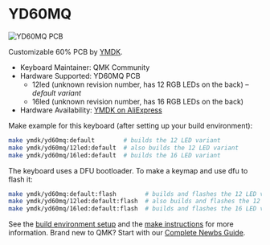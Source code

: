 # YD60MQ

![YD60MQ PCB](https://ae01.alicdn.com/kf/HTB1PVQ2X_HuK1RkSndVq6xVwpXaO.jpg)

Customizable 60% PCB by [YMDK](https://ymdk.aliexpress.com/store/429151?spm=2114.10010108.0.0.3ab23641lIkgzm).

* Keyboard Maintainer: QMK Community
* Hardware Supported: YD60MQ PCB
    * 12led (unknown revision number, has 12 RGB LEDs on the back) – _default variant_
    * 16led (unknown revision number, has 16 RGB LEDs on the back)
* Hardware Availability: [YMDK on AliExpress](https://www.aliexpress.com/i/32869207240.html)

Make example for this keyboard (after setting up your build environment):

```sh
make ymdk/yd60mq:default        # builds the 12 LED variant
make ymdk/yd60mq/12led:default  # also builds the 12 LED variant
make ymdk/yd60mq/16led:default  # builds the 16 LED variant
```

The keyboard uses a DFU bootloader. To make a keymap and use dfu to flash it:

```sh
make ymdk/yd60mq:default:flash        # builds and flashes the 12 LED variant
make ymdk/yd60mq/12led:default:flash  # also builds and flashes the 12 LED variant
make ymdk/yd60mq/16led:default:flash  # builds and flashes the 16 LED variant
```

See the [build environment setup](https://docs.qmk.fm/#/getting_started_build_tools) and the [make instructions](https://docs.qmk.fm/#/getting_started_make_guide) for more information. Brand new to QMK? Start with our [Complete Newbs Guide](https://docs.qmk.fm/#/newbs).
